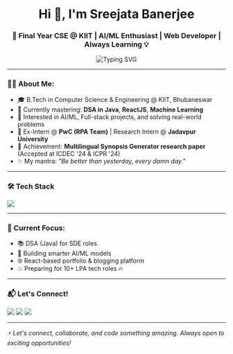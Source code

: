 <h1 align="center">Hi 👋, I'm Sreejata Banerjee</h1>
<h3 align="center">🚀 Final Year CSE @ KIIT | AI/ML Enthusiast | Web Developer | Always Learning 💡</h3>

<p align="center">
  <img src="https://readme-typing-svg.demolab.com?font=Fira+Code&pause=1000&color=fbb4c4&center=true&vCenter=true&width=435&lines=Learn.+Build.+Win.;Passionate+about+AI%2FML+%26+Web+Development" alt="Typing SVG" />
</p>

---

### 👩‍💻 About Me:
- 🎓 B.Tech in Computer Science & Engineering @ KIIT, Bhubaneswar
- 🌱 Currently mastering: **DSA in Java**, **ReactJS**, **Machine Learning**
- 🧠 Interested in AI/ML, Full-stack projects, and solving real-world problems
- 💼 Ex-Intern @ **PwC (RPA Team)** | Research Intern @ **Jadavpur University**
- 📌 Achievement: **Multilingual Synopsis Generator research paper** (Accepted at ICDEC '24 & ICPR '24)
- ✨ My mantra: *"Be better than yesterday, every damn day."*

---

### 🛠️ Tech Stack
<p align="left">
  <img src="https://skillicons.dev/icons?i=python,java,cpp,html,css,js,react,flask,mysql,git,github" />
</p>

---

### 🧠 Current Focus:
- 📚 DSA (Java) for SDE roles
- 🤖 Building smarter AI/ML models
- 🌐 React-based portfolio & blogging platform
- 💥 Preparing for 10+ LPA tech roles 🔥

---

### 📬 Let's Connect!
<p align="left">
  <a href="mailto:sreejata.banerjee.01@gmail.com"><img src="https://img.shields.io/badge/Gmail-D14836?style=for-the-badge&logo=gmail&logoColor=white"/></a>
  <a href="https://www.linkedin.com/in/sreejatabanerjee/"><img src="https://img.shields.io/badge/LinkedIn-blue?style=for-the-badge&logo=linkedin&logoColor=white"/></a>
  <a href="https://instagram.com/s.r.e.e.j.a.t.a"><img src="https://img.shields.io/badge/Instagram-E4405F?style=for-the-badge&logo=instagram&logoColor=white"/></a>
</p>

---

*⚡ Let's connect, collaborate, and code something amazing. Always open to exciting opportunities!*
